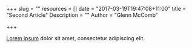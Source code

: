 +++
slug = ""
resources = []
date = "2017-03-19T19:47:08+11:00"
title = "Second Article"
Description = ""
Author = "Glenn McComb"

+++

[Lorem ipsum](http://www.lipsum.com/) dolor sit amet, consectetur adipiscing elit.